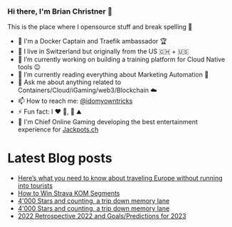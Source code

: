 ### Hi there, I'm Brian Christner 👋
This is the place where I opensource stuff and break spelling :rofl:

- 🐳 I'm a Docker Captain and Traefik ambassador :trophy:
- 📍 I live in Switzerland but originally from the US :switzerland: + :us:
- 🔭 I’m currently working on building a training platform for Cloud Native tools :wink:
- 🌱 I’m currently reading everything about Marketing Automation :book:
- 💬 Ask me about anything related to Containers/Cloud/iGaming/web3/Blockchain :cloud:
- 📫 How to reach me: [@idomyowntricks](https://twitter.com/idomyowntricks)
- ⚡ Fun fact: I :heart: :bicyclist:, :ski: :mountain:
- 🎰 I'm Chief Online Gaming developing the best entertainment experience for [Jackpots.ch](https://www.jackpots.ch/)

# Latest Blog posts
<!-- BLOG-POST-LIST:START -->
- [Here’s what you need to know about traveling Europe without running into tourists](https://brianchristner.io/heres-what-you-need-to-know-about-traveling-europe-without-running-into-tourists/)
- [How to Win Strava KOM Segments](https://brianchristner.io/how-to-win-strava-kom-segments/)
- [4&#39;000 Stars and counting, a trip down memory lane](https://dev.to/vegasbrianc/4000-stars-and-counting-a-trip-down-memory-lane-407n)
- [4&#39;000 Stars and counting, a trip down memory lane](https://brianchristner.io/4000-stars-and-counting-a-trip-down-memory-lane/)
- [2022 Retrospective 2022 and Goals/Predictions for 2023](https://brianchristner.io/2022-retrospective-2022-and-goals-predictions-for-2023/)
<!-- BLOG-POST-LIST:END -->
